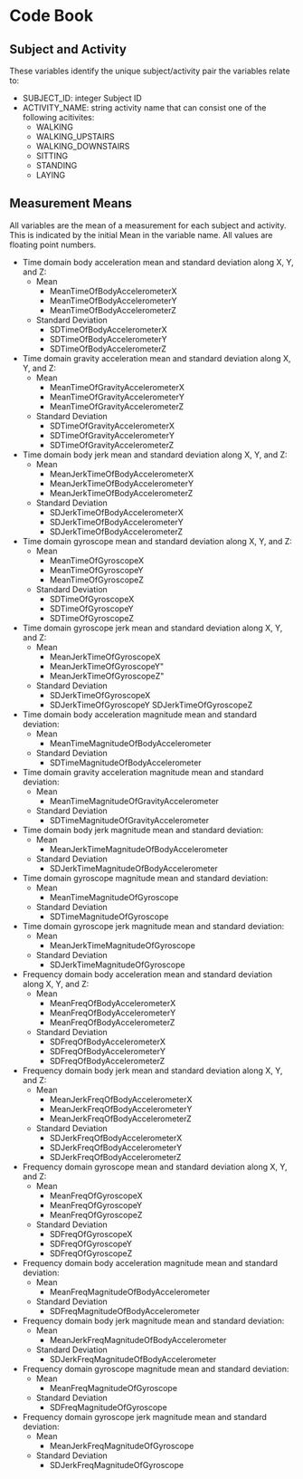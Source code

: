 # Code Book

## Subject and Activity

These variables identify the unique subject/activity pair the variables relate to:

- SUBJECT_ID: integer Subject ID
- ACTIVITY_NAME: string activity name that can consist one of the following acitivites:
  - WALKING
  - WALKING_UPSTAIRS
  - WALKING_DOWNSTAIRS
  - SITTING
  - STANDING
  - LAYING

## Measurement Means

All variables are the mean of a measurement for each subject and activity. This is indicated by the initial Mean in the variable name. All values are floating point numbers.

- Time domain body acceleration mean and standard deviation along X, Y, and Z:
  - Mean
    - MeanTimeOfBodyAccelerometerX
    - MeanTimeOfBodyAccelerometerY
    - MeanTimeOfBodyAccelerometerZ
  - Standard Deviation
    - SDTimeOfBodyAccelerometerX 
    - SDTimeOfBodyAccelerometerY
    - SDTimeOfBodyAccelerometerZ
- Time domain gravity acceleration mean and standard deviation along X, Y, and Z:
  - Mean
    - MeanTimeOfGravityAccelerometerX
    - MeanTimeOfGravityAccelerometerY
    - MeanTimeOfGravityAccelerometerZ
  - Standard Deviation
    - SDTimeOfGravityAccelerometerX
    - SDTimeOfGravityAccelerometerY
    - SDTimeOfGravityAccelerometerZ
- Time domain body jerk mean and standard deviation along X, Y, and Z:
  - Mean
    - MeanJerkTimeOfBodyAccelerometerX
    - MeanJerkTimeOfBodyAccelerometerY
    - MeanJerkTimeOfBodyAccelerometerZ
  - Standard Deviation
    - SDJerkTimeOfBodyAccelerometerX
    - SDJerkTimeOfBodyAccelerometerY
    - SDJerkTimeOfBodyAccelerometerZ
- Time domain gyroscope mean and standard deviation along X, Y, and Z:
  - Mean
    - MeanTimeOfGyroscopeX
    - MeanTimeOfGyroscopeY
    - MeanTimeOfGyroscopeZ
  - Standard Deviation
    - SDTimeOfGyroscopeX
    - SDTimeOfGyroscopeY
    - SDTimeOfGyroscopeZ
- Time domain gyroscope jerk mean and standard deviation along X, Y, and Z:
  - Mean
    - MeanJerkTimeOfGyroscopeX
    - MeanJerkTimeOfGyroscopeY"
    - MeanJerkTimeOfGyroscopeZ"
  - Standard Deviation
    - SDJerkTimeOfGyroscopeX
    - SDJerkTimeOfGyroscopeY
    SDJerkTimeOfGyroscopeZ
- Time domain body acceleration magnitude mean and standard deviation:
  - Mean
    - MeanTimeMagnitudeOfBodyAccelerometer
  - Standard Deviation
    - SDTimeMagnitudeOfBodyAccelerometer
- Time domain gravity acceleration magnitude mean and standard deviation:
  - Mean
    - MeanTimeMagnitudeOfGravityAccelerometer
  - Standard Deviation
    - SDTimeMagnitudeOfGravityAccelerometer
- Time domain body jerk magnitude mean and standard deviation:
  - Mean
    - MeanJerkTimeMagnitudeOfBodyAccelerometer
  - Standard Deviation
    - SDJerkTimeMagnitudeOfBodyAccelerometer
- Time domain gyroscope magnitude mean and standard deviation:
  - Mean
    - MeanTimeMagnitudeOfGyroscope
  - Standard Deviation
    - SDTimeMagnitudeOfGyroscope
- Time domain gyroscope jerk magnitude mean and standard deviation:
  - Mean
    - MeanJerkTimeMagnitudeOfGyroscope
  - Standard Deviation
    - SDJerkTimeMagnitudeOfGyroscope
- Frequency domain body acceleration mean and standard deviation along X, Y, and Z:
  - Mean
    - MeanFreqOfBodyAccelerometerX
    - MeanFreqOfBodyAccelerometerY
    - MeanFreqOfBodyAccelerometerZ
  - Standard Deviation
    - SDFreqOfBodyAccelerometerX
    - SDFreqOfBodyAccelerometerY
    - SDFreqOfBodyAccelerometerZ
- Frequency domain body jerk mean and standard deviation along X, Y, and Z:
  - Mean
    - MeanJerkFreqOfBodyAccelerometerX
    - MeanJerkFreqOfBodyAccelerometerY
    - MeanJerkFreqOfBodyAccelerometerZ
  - Standard Deviation
    - SDJerkFreqOfBodyAccelerometerX
    - SDJerkFreqOfBodyAccelerometerY
    - SDJerkFreqOfBodyAccelerometerZ
- Frequency domain gyroscope mean and standard deviation along X, Y, and Z:
  - Mean
    - MeanFreqOfGyroscopeX
    - MeanFreqOfGyroscopeY
    - MeanFreqOfGyroscopeZ
  - Standard Deviation
    - SDFreqOfGyroscopeX
    - SDFreqOfGyroscopeY
    - SDFreqOfGyroscopeZ
- Frequency domain body acceleration magnitude mean and standard deviation:
  - Mean
    - MeanFreqMagnitudeOfBodyAccelerometer
  - Standard Deviation
    - SDFreqMagnitudeOfBodyAccelerometer
- Frequency domain body jerk magnitude mean and standard deviation:
  - Mean
    - MeanJerkFreqMagnitudeOfBodyAccelerometer
  - Standard Deviation
    - SDJerkFreqMagnitudeOfBodyAccelerometer
- Frequency domain gyroscope magnitude mean and standard deviation:
  - Mean
    - MeanFreqMagnitudeOfGyroscope
  - Standard Deviation
    - SDFreqMagnitudeOfGyroscope
- Frequency domain gyroscope jerk magnitude mean and standard deviation:
  - Mean
    - MeanJerkFreqMagnitudeOfGyroscope
  - Standard Deviation
    - SDJerkFreqMagnitudeOfGyroscope